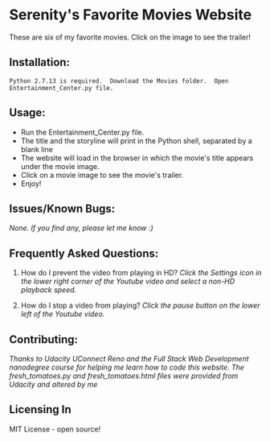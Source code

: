   #  Serenity's Favorite Movies Website
 

   These are six of my favorite movies.  Click on the image to see the trailer!  

 ##  Installation:
    Python 2.7.13 is required.  Download the Movies folder.  Open Entertainment_Center.py file. 

 ##  Usage:
* Run the Entertainment_Center.py file.  
* The title and the storyline will print in the Python shell, separated by a blank line
* The website will load in the browser in which the movie's title appears under the movie image.
* Click on a movie image to see the movie's trailer.  
* Enjoy!

 ##  Issues/Known Bugs:
_None._
_If you find any, please let me know :)_

 ##  Frequently Asked Questions:

1.   How do I prevent the video from playing in HD?
*Click the Settings icon in the lower right corner of the Youtube video and select a non-HD playback speed.*

 2.  How do I stop a video from playing?
 *Click the pause button on the lower left of the Youtube video.*

 ##  Contributing:
 *Thanks to Udacity UConnect Reno and the Full Stack Web Development nanodegree course for helping me learn how to code this website.  The fresh_tomatoes.py and fresh_tomatoes.html files were provided from Udacity and altered by me*

 ##  Licensing In
   MIT License - open source!

